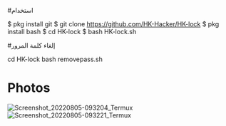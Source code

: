 #استخدام


$ pkg install git
$ git clone https://github.com/HK-Hacker/HK-lock
$ pkg install bash
$ cd HK-lock
$ bash HK-lock.sh

#إلغاء كلمة المرور

cd HK-lock
bash removepass.sh

# Photos
![Screenshot_20220805-093204_Termux](https://user-images.githubusercontent.com/57058476/183017962-1236cf3a-04b6-4b56-a563-692503ec9f38.jpg)
![Screenshot_20220805-093221_Termux](https://user-images.githubusercontent.com/57058476/183017965-f0af2673-b642-4efa-acc2-81f05f3359b8.jpg)

